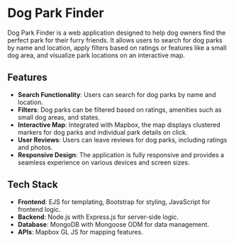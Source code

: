 # Dog Park Finder

Dog Park Finder is a web application designed to help dog owners find the perfect park for their furry friends. It allows users to search for dog parks by name and location, apply filters based on ratings or features like a small dog area, and visualize park locations on an interactive map.

## Features

- **Search Functionality**: Users can search for dog parks by name and location.
- **Filters**: Dog parks can be filtered based on ratings, amenities such as small dog areas, and states.
- **Interactive Map**: Integrated with Mapbox, the map displays clustered markers for dog parks and individual park details on click.
- **User Reviews**: Users can leave reviews for dog parks, including ratings and photos.
- **Responsive Design**: The application is fully responsive and provides a seamless experience on various devices and screen sizes.

## Tech Stack

- **Frontend**: EJS for templating, Bootstrap for styling, JavaScript for frontend logic.
- **Backend**: Node.js with Express.js for server-side logic.
- **Database**: MongoDB with Mongoose ODM for data management.
- **APIs**: Mapbox GL JS for mapping features.

